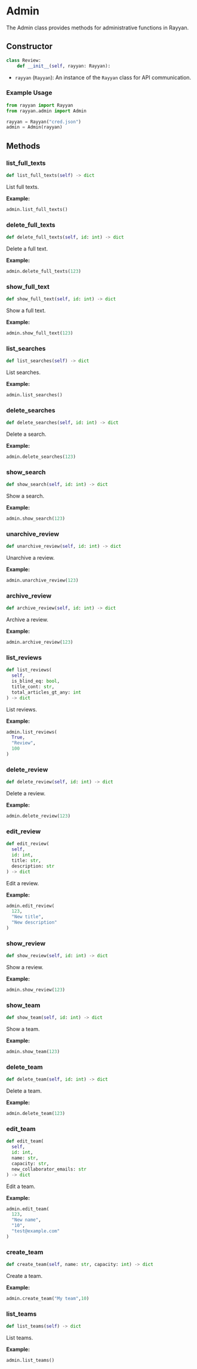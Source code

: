 # Admin

The Admin class provides methods for administrative functions in Rayyan.

## Constructor

```python
class Review:
    def __init__(self, rayyan: Rayyan):
```

- `rayyan` (`Rayyan`): An instance of the `Rayyan` class for API communication.

### Example Usage

```python
from rayyan import Rayyan
from rayyan.admin import Admin

rayyan = Rayyan("cred.json")
admin = Admin(rayyan)
```

## Methods

### list_full_texts

```python
def list_full_texts(self) -> dict
```

List full texts.

**Example:**

```python
admin.list_full_texts()
```

### delete_full_texts

```python
def delete_full_texts(self, id: int) -> dict
```

Delete a full text.

**Example:**

```python
admin.delete_full_texts(123)
```

### show_full_text

```python
def show_full_text(self, id: int) -> dict
```

Show a full text.

**Example:**

```python
admin.show_full_text(123)
```

### list_searches

```python
def list_searches(self) -> dict
```

List searches.

**Example:**

```python
admin.list_searches()
```

### delete_searches

```python
def delete_searches(self, id: int) -> dict
```

Delete a search.

**Example:**

```python
admin.delete_searches(123)
```

### show_search

```python
def show_search(self, id: int) -> dict
```

Show a search.

**Example:**

```python
admin.show_search(123)
```

### unarchive_review

```python
def unarchive_review(self, id: int) -> dict
```

Unarchive a review.

**Example:**

```python
admin.unarchive_review(123)
```

### archive_review

```python
def archive_review(self, id: int) -> dict
```

Archive a review.

**Example:**

```python
admin.archive_review(123)
```

### list_reviews

```python
def list_reviews(
  self,
  is_blind_eq: bool,
  title_cont: str,
  total_articles_gt_any: int
) -> dict
```

List reviews.

**Example:**

```python
admin.list_reviews(
  True,
  "Review",
  100
)
```

### delete_review

```python
def delete_review(self, id: int) -> dict
```

Delete a review.

**Example:**

```python
admin.delete_review(123)
```

### edit_review

```python
def edit_review(
  self,
  id: int,
  title: str,
  description: str
) -> dict
```

Edit a review.

**Example:**

```python
admin.edit_review(
  123,
  "New title",
  "New description"
)
```

### show_review

```python
def show_review(self, id: int) -> dict
```

Show a review.

**Example:**

```python
admin.show_review(123)
```

### show_team

```python
def show_team(self, id: int) -> dict
```

Show a team.

**Example:**

```python
admin.show_team(123)
```

### delete_team

```python
def delete_team(self, id: int) -> dict
```

Delete a team.

**Example:**

```python
admin.delete_team(123)
```

### edit_team

```python
def edit_team(
  self,
  id: int,
  name: str,
  capacity: str,
  new_collaborator_emails: str
) -> dict
```

Edit a team.

**Example:**

```python
admin.edit_team(
  123,
  "New name",
  "10",
  "test@example.com"
)
```

### create_team

```python
def create_team(self, name: str, capacity: int) -> dict
```

Create a team.

**Example:**

```python
admin.create_team("My team",10)
```

### list_teams

```python
def list_teams(self) -> dict
```

List teams.

**Example:**

```python
admin.list_teams()
```
